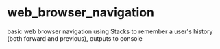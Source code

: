 # web_browser_navigation
basic web browser navigation using Stacks to remember a user's history (both forward and previous), outputs to console
